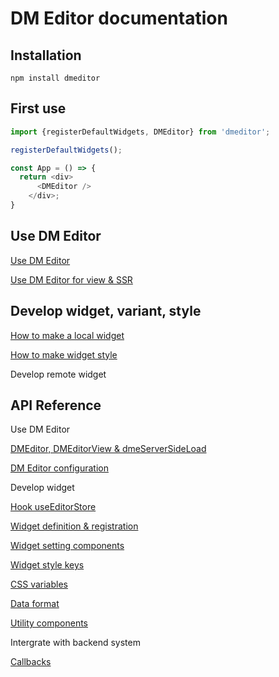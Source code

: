 # DM Editor documentation

## Installation
```shell
npm install dmeditor
```


## First use
```typescript
import {registerDefaultWidgets, DMEditor} from 'dmeditor';

registerDefaultWidgets();

const App = () => {
  return <div>
      <DMEditor />
    </div>;
}
```

Use DM Editor
-------
[Use DM Editor](./tutorial/use-dmeditor.md)

[Use DM Editor for view & SSR](./tutorial/use-dmeditor-view.md)

Develop widget, variant, style
-------
[How to make a local widget](./tutorial/how-to-make-widget.md)

[How to make widget style](./tutorial/How-to-make-a-widget-style.md)

Develop remote widget

API Reference
--------
Use DM Editor

[DMEditor, DMEditorView & dmeServerSideLoad](./reference/dmeditor.md)

[DM Editor configuration](./reference/configuration.md)

Develop widget

[Hook useEditorStore](./tutorial/useEditorStore.md)

[Widget definition & registration](./reference/widget.md)

[Widget setting components](./reference/setting-components.md)

[Widget style keys](./reference/widget-style-keys.md)

[CSS variables](./reference/css-variables.md)

[Data format](./#)

[Utility components](./reference/utility.md)

Intergrate with backend system

[Callbacks](./reference/callbacks.md)

